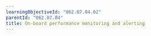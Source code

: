 ```yaml
---
learningObjectiveId: "062.07.04.02"
parentId: "062.07.04"
title: On-board performance monitoring and alerting
---
```

